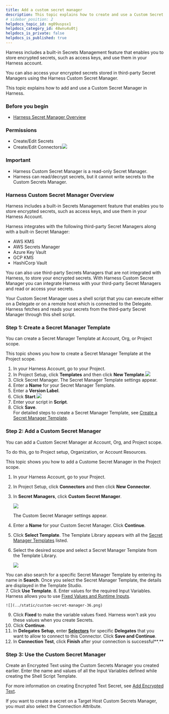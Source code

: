 ```yaml
---
title: Add a custom secret manager
description: This topic explains how to create and use a Custom Secret Manager.
# sidebar_position: 2
helpdocs_topic_id: mg09uspsx1
helpdocs_category_id: 48wnu4u0tj
helpdocs_is_private: false
helpdocs_is_published: true
---
```


Harness includes a built-in Secrets Management feature that enables you to store encrypted secrets, such as access keys, and use them in your Harness account.

You can also access your encrypted secrets stored in third-party Secret Managers using the Harness Custom Secret Manager.

This topic explains how to add and use a Custom Secret Manager in Harness.

### Before you begin

* [Harness Secret Manager Overview](./1-harness-secret-manager-overview.md)

### Permissions

* Create/Edit Secrets
* Create/Edit Connectors![](../static/custom-secret-manager-31.png)

### Important

* Harness Custom Secret Manager is a read-only Secret Manager.
* Harness can read/decrypt secrets, but it cannot write secrets to the Custom Secrets Manager.

### Harness Custom Secret Manager Overview

Harness includes a built-in Secrets Management feature that enables you to store encrypted secrets, such as access keys, and use them in your Harness Account. 

Harness integrates with the following third-party Secret Managers along with a built-in Secret Manager:

* AWS KMS
* AWS Secrets Manager
* Azure Key Vault
* GCP KMS
* HashiCorp Vault

You can also use third-party Secrets Managers that are not integrated with Harness, to store your encrypted secrets. With Harness Custom Secret Manager you can integrate Harness with your third-party Secret Managers and read or access your secrets.

Your Custom Secret Manager uses a shell script that you can execute either on a Delegate or on a remote host which is connected to the Delegate. Harness fetches and reads your secrets from the third-party Secret Manager through this shell script.

### Step 1: Create a Secret Manager Template

You can create a Secret Manager Template at Account, Org, or Project scope.

This topic shows you how to create a Secret Manager Template at the Project scope.

1. In your Harness Account, go to your Project.
2. In Project Setup, click **Templates** and then click **New Template**.![](../static/custom-secret-manager-32.png)
3. Click Secret Manager. The Secret Manager Template settings appear.
4. Enter a **Name** for your Secret Manager Template.
5. Enter a **Version Label**.
6. Click **Start**.![](../static/custom-secret-manager-33.png)
7. Enter your script in **Script**.
8. Click **Save**.  
For detailed steps to create a Secret Manager Template, see [Create a Secret Manager Template](../../13_Templates/create-a-secret-manager-template.md).

### Step 2: Add a Custom Secret Manager

You can add a Custom Secret Manager at Account, Org, and Project scope.

To do this, go to Project setup, Organization, or Account Resources.

This topic shows you how to add a Custome Secret Manager in the Project scope.

1. In your Harness Account, go to your Project.
2. In Project Setup, click **Connectors** and then click **New Connector**.
3. In **Secret Managers**, click **Custom Secret Manager**.

   ![](../../Secrets/static/custom-secret-manager-34.png)
   
   The Custom Secret Manager settings appear.
4. Enter a **Name** for your Custom Secret Manager. Click **Continue**.
5. Click **Select Template**. The Template Library appears with all the [Secret Manager Templates](../../13_Templates/create-a-secret-manager-template.md) listed.
6. Select the desired scope and select a Secret Manager Template from the Template Library.
   
   ![](../static/custom-secret-manager-35.png)

  You can also search for a specific Secret Manager Template by entering its name in **Search**.
  Once you select the Secret Manager Template, the details are displayed in the Template Studio.  
7. Click **Use Template**.
8. Enter values for the required Input Variables.  
   Harness allows you to use [Fixed Values and Runtime Inputs](../../20_References/runtime-inputs.md).
	
	![](../static/custom-secret-manager-36.png)

9. Click **Fixed** to make the variable values fixed. Harness won't ask you these values when you create Secrets.
10. Click **Continue**.
11. In **Delegates** **Setup**, enter [**Selectors**](../../2_Delegates/manage-delegates/select-delegates-with-selectors.md#option-select-a-delegate-for-a-connector-using-tags) for specific **Delegates** that you want to allow to connect to this Connector. Click **Save and Continue**.
12. In **Connection** **Test**, click **Finish** after your connection is successful**.**

### Step 3: Use the Custom Secret Manager

Create an Encrypted Text using the Custom Secrets Manager you created earlier. Enter the name and values of all the Input Variables defined while creating the Shell Script Template. 

For more information on creating Encrypted Text Secret, see [Add Encrypted Text](../2-add-use-text-secrets.md).

If you want to create a secret on a Target Host Custom Secrets Manager, you must also select the Connection Attribute.

